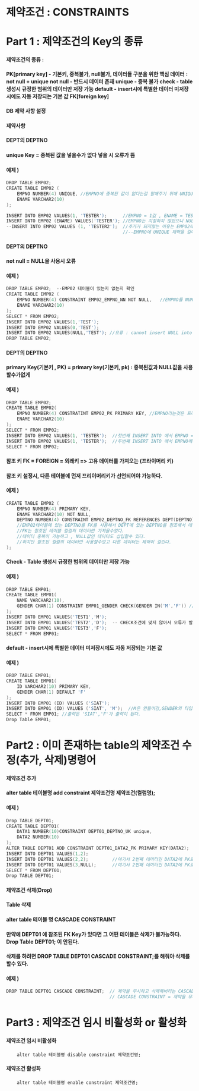 # 제약조건 : CONSTRAINTS



# Part 1 : 제약조건의 Key의 종류

#### 제약조건의 종류 :

 **PK[primary key] - 기본키, 중복불가, null불가, 데이터들 구분을 위한 핵심 데이터**
			**: not null + unique**
	**not null - 반드시 데이터 존재**
	**unique - 중복 불가** 
	**check - table 생성시 규정한 범위의 데이터만 저장 가능** 
	**default - insert시에 특별한 데이터 미저장시에도 자동 저장되는 기본 값**
	**FK[foreign key]** 



#### DB 제약 사항 설정

#### 제약사항

#### DEPT의 DEPTNO

#### 	unique Key = 중복된 값을 넣을수가 없다 넣을 시 오류가 뜸 

#### 예제 )

```D
DROP TABLE EMP02;
CREATE TABLE EMP02 (
    EMPNO NUMBER(4) UNIQUE, //EMPNO에 중복된 값이 없다는걸 말해주기 위해 UNIQUE를 사용 중복된값이 있을시 오류
    ENAME VARCHAR2(10)
);

INSERT INTO EMP02 VALUES(1, 'TESTER');      //EMPNO = 1값 , ENAME = TESTER로 값을 집어넣었고
INSERT INTO EMP02 (ENAME) VALUES('TESTER'); //EMPNO는 지정하지 않았으니 NULL , ENAME = TESTER로 지정 
--INSERT INTO EMP02 VALUES (1, 'TESTER2');  //추가가 되지않는 이유는 EMP02테이블을 생성할때
                                            //--EMPNO에 UNIQUE 제약을 걸어 두었기 때문에 UNIQUE(고유)
```



#### DEPT의 DEPTNO

#### 	not null = NULL을 사용시 오류

#### 예제 )

```D
DROP TABLE EMP02;  --EMP02 테이블이 있는지 없는지 확인
CREATE TABLE EMP02 (
    EMPNO NUMBER(4) CONSTRAINT EMP02_EMPNO_NN NOT NULL,   //EMPNO를 NUMBER타입으로 제약조건은 NULL값이 없어야한다.
    ENAME VARCHAR2(10)
);
SELECT * FROM EMP02;
INSERT INTO EMP02 VALUES(1,'TEST');
INSERT INTO EMP02 VALUES(0,'TEST');
INSERT INTO EMP02 VALUES(NULL,'TEST'); //오류 : cannot insert NULL into ("SCOTT"."EMP02"."EMPNO")
DROP TABLE EMP02;
```



#### DEPT의 DEPTNO

#### 	primary Key(기본키 , PK) = primary key(기본키, pk) : 중복된값과 NULL값을 사용할수가없게 

#### 예제 )

``` D
DROP TABLE EMP02;
CREATE TABLE EMP02(
    EMPNO NUMBER(4) CONSTRATINT EMP02_PK PRIMARY KEY, //EMPNO라는것은 프라이머리키 선언 EMPNO = 중복 불가 , NULL값 안됨 , 고유키
    ENAME VARCHAR2(10)	
);
SELECT * FROM EMP02;      
INSERT INTO EMP02 VALUES(1, 'TESTER');  //첫번째 INSERT INTO 에서 EMPNO = 1 , ENAME = 'TESTER' 첫번째는 고유 데이터라 삽입 가능  
INSERT INTO EMP02 VALUES(1, 'TESTER'); 	//두번째 INSERT INTO 에서 EMPNO에서 똑같은 값인 1 이들어가기 때문에 EMPNO는 PK라 에러가 뜸 
SELECT * FROM EMP02;
```



#### 참조 키 FK = FOREIGN = 외래키 => 고유 데이터를 가져오는 (프라이머리 키)

#### 	참조 키 설정시, 다른 테이블에 먼저 프리이머리키가 선언되어야 가능하다.

#### 예제 )

```D
CREATE TABLE EMP02 (
    EMPNO NUMBER(4) PRIMARY KEY,
    ENAME VARCHAR2(10) NOT NULL,
    DEPTNO NUMBER(4) CONSTRAINT EMP02_DEPTNO_FK REFERENCES DEPT(DEPTNO) 
    //EMP02테이블에 있는 DEPTNO를 FK를 사용해서 DEPT에 있는 DEPTNO를 참조해서 데이터를 갖고온다
    //FK는 참조된 테이블 컬럼의 데이터만 가져올수있다. 
    //데이터 중복이 가능하고 , NULL값인 데이터도 삽입할수 있다.
    //하지만 참조된 컬럼의 데이터만 사용할수있고 다른 데이터는 제약이 걸린다.
);
```



#### Check - Table 생성시 규정한 범위의 데이터만 저장 가능

####  예제 )

```D
DROP TABLE EMP01;
CREATE TABLE EMP01(
    NAME VARCHAR2(10),
    GENDER CHAR(1) CONSTRAINT EMP01_GENDER CHECK(GENDER IN('M','F')) //CHECK, IN으로 저장한 데이터만 사용할수있게 해준다. 제약조건
);
INSERT INTO EMP01 VALUES('TEST1','M');
INSERT INTO EMP01 VALUES('TEST2','D');  -- CHECK조건에 맞지 않아서 오류가 발생
INSERT INTO EMP01 VALUES('TEST3','F');
SELECT * FROM EMP01;
```



#### default - insert시에 특별한 데이터 미저장시에도 자동 저장되는 기본 값 

#### 예제 )

``` D
DROP TABLE EMP01;
CREATE TABLE EMP01(
    ID VARCHAR2(10) PRIMARY KEY,
    GENDER CHAR(1) DEFAULT 'F'  
);
INSERT INTO EMP01 (ID) VALUES ('SIAT');
INSERT INTO EMP01 (ID) VALUES ('SIAT', 'M');  //M은 안들어감,GENDER의 타입을 DEFAULT로 기본값으로  F값으로 했기 때문에
SELECT * FROM EMP01; //출력은 'SIAT','F'가 출력이 된다.
Drop Table EMP01;
```





# Part2 : 이미 존재하는 table의 제약조건 수정(추가, 삭제)명령어



#### 제약조건 추가

####       alter table 테이블명 add constraint 제약조건명 제약조건(컬럼명);  

#### 예제 )

``` D
Drop TABLE DEPT01;
CREATE TABLE DEPT01(
    DATA1 NUMBER(10)CONSTRAINT DEPT01_DEPTNO_UK unique,
    DATA2 NUMBER(10)
);
ALTER TABLE DEPT01 ADD CONSTRAINT DEPT01_DATA2_PK PRIMARY KEY(DATA2);
INSERT INTO DEPT01 VALUES(1,2);
INSERT INTO DEPT01 VALUES(2,2);         //여기서 2번째 데이터인 DATA2에 PK로 변수를 지정해줘서 중복된값이 있어서 오류가 발생
INSERT INTO DEPT01 VALUES(3,NULL);		//여기서 2번째 데이터인 DATA2에 PK로 변수를 지정해줘서 NULL값이 있어서 오류가 발생
SELECT * FROM DEPT01;
Drop TABLE DEPT01;
```



#### 제약조건 삭제(Drop) 

#### 	Table 삭제 

#### 	alter table 테이블 명 CASCADE CONSTRAINT

#### 만약에 DEPT01 에 참조된 FK Key가 있다면 그 어떤 테이블은 삭제가 불가능하다. Drop Table DEPT01; 이 안된다. 

#### 삭제를 하려면 DROP TABLE DEPT01 CASCADE CONSTRAINT;를 해줘야 삭제를 할수 있다.

#### 예제 )

``` D
DROP TABLE DEPT01 CASCADE CONSTRAINT;  // 제약을 무시하고 삭제해버리는 CASCADE
                                       // CASCADE CONSTRAINT = 제약을 무시
```





# Part3 : 제약조건 임시 비활성화 or 활성화



#### 제약조건 임시 비활성화

		alter table 테이블명 disable constraint 제약조건명;



#### 제약조건 활성화
		alter table 테이블명 enable constraint 제약조건명;